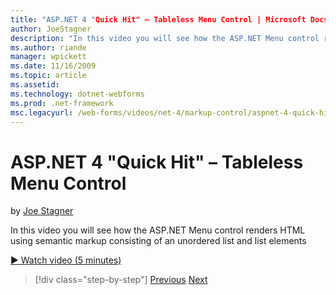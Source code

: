 ```yaml
---
title: "ASP.NET 4 "Quick Hit" – Tableless Menu Control | Microsoft Docs"
author: JoeStagner
description: "In this video you will see how the ASP.NET Menu control renders HTML using semantic markup consisting of an unordered list and list elements"
ms.author: riande
manager: wpickett
ms.date: 11/16/2009
ms.topic: article
ms.assetid: 
ms.technology: dotnet-webforms
ms.prod: .net-framework
msc.legacyurl: /web-forms/videos/net-4/markup-control/aspnet-4-quick-hit-tableless-menu-control
---
```

ASP.NET 4 "Quick Hit" – Tableless Menu Control
====================
by [Joe Stagner](https://github.com/JoeStagner)

In this video you will see how the ASP.NET Menu control renders HTML using semantic markup consisting of an unordered list and list elements 

[&#9654; Watch video (5 minutes)](https://channel9.msdn.com/Blogs/ASP-NET-Site-Videos/aspnet-4-quick-hit-tableless-menu-control)

>[!div class="step-by-step"]
[Previous](aspnet-4-quick-hit-table-free-templated-controls.md)
[Next](aspnet-4-quick-hit-hidden-field-divs.md)
